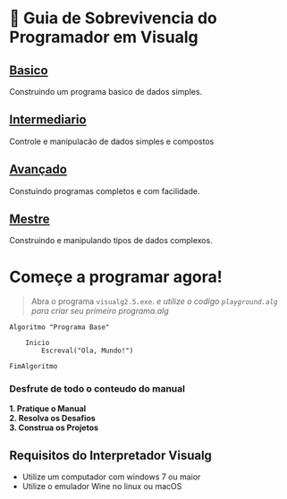 


# :card_index: Guia de Sobrevivencia do Programador em Visualg
## [Basico](manual-visualg/1.basico.md/README.md)
Construindo um programa basico de dados simples.
## [Intermediario](manual-visualg/2.intermediario.md/README.md)
Controle e manipulacão de dados simples e compostos
## [Avançado](manual-visualg/3.avancado.md/README.md)
Constuindo programas completos e com facilidade.
## [Mestre](manual-visualg/4.mestre.md/README.md)
Construindo e manipulando tipos de dados complexos.   

# Começe a programar agora!  
> Abra o programa `visualg2.5.exe`. 
> _e utilize o codigo `playground.alg` para criar seu primeiro programa.alg_  

~~~ alg
Algoritmo "Programa Base"
    
    Inicio
        Escreval("Ola, Mundo!")

FimAlgoritmo
~~~

### Desfrute de todo o conteudo do manual
**1. Pratique o Manual**  
**2. Resolva os Desafios**   
**3. Construa os Projetos**   

## Requisitos do Interpretador Visualg
* Utilize um computador com windows 7 ou maior
* Utilize o emulador Wine no linux ou macOS
